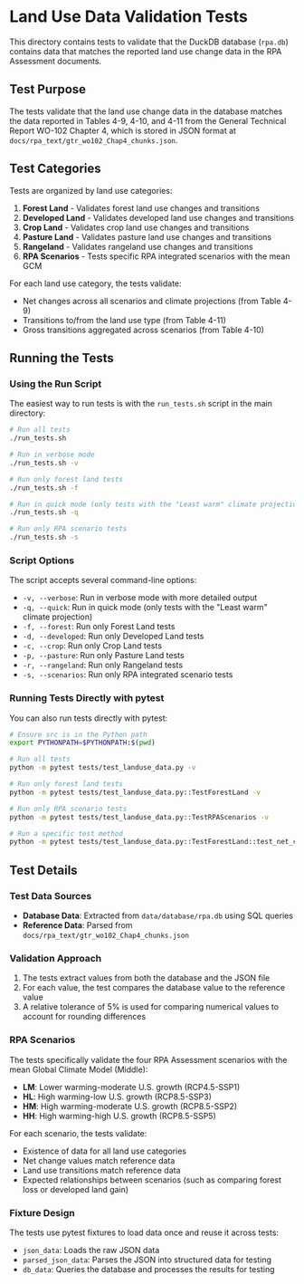# Land Use Data Validation Tests

This directory contains tests to validate that the DuckDB database (`rpa.db`) contains data that matches the reported land use change data in the RPA Assessment documents.

## Test Purpose

The tests validate that the land use change data in the database matches the data reported in Tables 4-9, 4-10, and 4-11 from the General Technical Report WO-102 Chapter 4, which is stored in JSON format at `docs/rpa_text/gtr_wo102_Chap4_chunks.json`.

## Test Categories

Tests are organized by land use categories:

1. **Forest Land** - Validates forest land use changes and transitions
2. **Developed Land** - Validates developed land use changes and transitions
3. **Crop Land** - Validates crop land use changes and transitions
4. **Pasture Land** - Validates pasture land use changes and transitions
5. **Rangeland** - Validates rangeland use changes and transitions
6. **RPA Scenarios** - Tests specific RPA integrated scenarios with the mean GCM

For each land use category, the tests validate:

- Net changes across all scenarios and climate projections (from Table 4-9)
- Transitions to/from the land use type (from Table 4-11)
- Gross transitions aggregated across scenarios (from Table 4-10)

## Running the Tests

### Using the Run Script

The easiest way to run tests is with the `run_tests.sh` script in the main directory:

```bash
# Run all tests
./run_tests.sh

# Run in verbose mode
./run_tests.sh -v

# Run only forest land tests
./run_tests.sh -f

# Run in quick mode (only tests with the "Least warm" climate projection)
./run_tests.sh -q

# Run only RPA scenario tests
./run_tests.sh -s
```

### Script Options

The script accepts several command-line options:

- `-v, --verbose`: Run in verbose mode with more detailed output
- `-q, --quick`: Run in quick mode (only tests with the "Least warm" climate projection)
- `-f, --forest`: Run only Forest Land tests
- `-d, --developed`: Run only Developed Land tests
- `-c, --crop`: Run only Crop Land tests
- `-p, --pasture`: Run only Pasture Land tests
- `-r, --rangeland`: Run only Rangeland tests
- `-s, --scenarios`: Run only RPA integrated scenario tests

### Running Tests Directly with pytest

You can also run tests directly with pytest:

```bash
# Ensure src is in the Python path
export PYTHONPATH=$PYTHONPATH:$(pwd)

# Run all tests
python -m pytest tests/test_landuse_data.py -v

# Run only forest land tests
python -m pytest tests/test_landuse_data.py::TestForestLand -v

# Run only RPA scenario tests
python -m pytest tests/test_landuse_data.py::TestRPAScenarios -v

# Run a specific test method
python -m pytest tests/test_landuse_data.py::TestForestLand::test_net_change -v
```

## Test Details

### Test Data Sources

- **Database Data**: Extracted from `data/database/rpa.db` using SQL queries
- **Reference Data**: Parsed from `docs/rpa_text/gtr_wo102_Chap4_chunks.json`

### Validation Approach

1. The tests extract values from both the database and the JSON file
2. For each value, the test compares the database value to the reference value
3. A relative tolerance of 5% is used for comparing numerical values to account for rounding differences

### RPA Scenarios

The tests specifically validate the four RPA Assessment scenarios with the mean Global Climate Model (Middle):

- **LM**: Lower warming-moderate U.S. growth (RCP4.5-SSP1)
- **HL**: High warming-low U.S. growth (RCP8.5-SSP3)
- **HM**: High warming-moderate U.S. growth (RCP8.5-SSP2)
- **HH**: High warming-high U.S. growth (RCP8.5-SSP5)

For each scenario, the tests validate:
- Existence of data for all land use categories
- Net change values match reference data
- Land use transitions match reference data 
- Expected relationships between scenarios (such as comparing forest loss or developed land gain)

### Fixture Design

The tests use pytest fixtures to load data once and reuse it across tests:

- `json_data`: Loads the raw JSON data
- `parsed_json_data`: Parses the JSON into structured data for testing
- `db_data`: Queries the database and processes the results for testing 